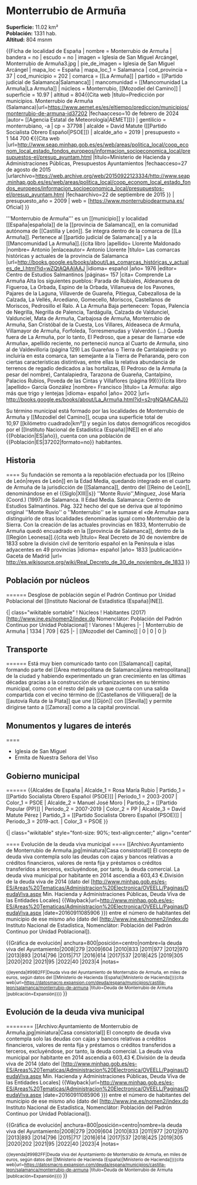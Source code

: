 # Monterrubio de Armuña

**Superficie:** 11.02 km²  
**Población:** 1331 hab.  
**Altitud:** 804 msnm  

{{Ficha de localidad de España
| nombre             = Monterrubio de Armuña
| bandera            = no
| escudo             = no
| imagen             = Iglesia de San Miguel Arcángel, Monterrubio de Armuña3.jpg
| pie_de_imagen      = Iglesia de San Miguel Arcángel
| mapa_loc           = España
| mapa_loc_1         = Salamanca
| cod_provincia      = 37
| cod_municipio      = 202
| comarca            = [[La Armuña]]
| partido            = [[Partido judicial de Salamanca|Salamanca]]
| mancomunidad       = [[Mancomunidad La Armuña|La Armuña]]
| núcleos            = Monterrubio, [[Mozodiel del Camino]]
| superficie         = 10.97
| altitud            = 804<ref>{{Cita web |título=Predicción por municipios. Monterrubio de Armuña (Salamanca)|url=https://www.aemet.es/es/eltiempo/prediccion/municipios/monterrubio-de-armuna-id37202 |fechaacceso=10 de febrero de 2024 |autor= [[Agencia Estatal de Meteorología|AEMET]]}}</ref>
| gentilicio         = monterrubiano, -a
| cp                 = 37798
| alcalde            = David Matute ([[Partido Socialista Obrero Español|PSOE]])
| alcalde_año        = 2019
| presupuesto        = 1&nbsp;144&nbsp;700 €<ref>{{Cita web |url=http://www.seap.minhap.gob.es/es/web/areas/politica_local/coop_econom_local_estado_fondos_europeos/informacion_socioeconomica_local/presupuestos-el/presup_ayuntam.html |título=Ministerio de Hacienda y Administraciones Públicas, Presupuestos Ayuntamientos |fechaacceso=27 de agosto de 2015 |urlarchivo=https://web.archive.org/web/20150922123334/http://www.seap.minhap.gob.es/es/web/areas/politica_local/coop_econom_local_estado_fondos_europeos/informacion_socioeconomica_local/presupuestos-el/presup_ayuntam.html |fechaarchivo=22 de septiembre de 2015 }}</ref>
| presupuesto_año    = 2009
| web                = [https://www.monterrubiodearmuna.es/ Oficial]
}}

'''Monterrubio de Armuña''' es un [[municipio]] y localidad [[España|española]] de la [[provincia de Salamanca]], en la comunidad autónoma de [[Castilla y León]]. Se integra dentro de la comarca de [[La Armuña]]. Pertenece al [[partido judicial de Salamanca]] y a la [[Mancomunidad La Armuña]].<ref>{{cita libro |apellido= Llorente Maldonado |nombre= Antonio |enlaceautor= Antonio Llorente |título= Las comarcas históricas y actuales de la provincia de Salamanca |url=http://books.google.es/books/about/Las_comarcas_históricas_y_actuales_de_l.html?id=wZQtAQAAIAAJ |idioma= español |año= 1976 |editor= Centro de Estudios Salmantinos |páginas= 157 |cita= Comprende La Armuña Alta los siguientes pueblos: Parada de Rubiales, Aldeanueva de Figueroa, La Orbada, Espino de la Orbada, Villanueva de los Pavones, Pajares de la Laguna, Villaverde de Guareña, Pitiegua, Cabezallosa de la Calzada, La Vellés, Arcediano, Gomecello, Moriscos, Castellanos de Moriscos, Pedrosillo el Ralo. A La Armuña Baja pertenecen: Topas, Palencia de Negrilla, Negrilla de Palencia, Tardáguila, Calzada de Valdunciel, Valdunciel, Mata de Armuña, Carbajosa de Armuña, Monterrubio de Armuña, San Cristóbal de la Cuesta, Los Villares, Aldeaseca de Armuña, Villamayor de Armuña, Forfoleda, Torresmenudas y Valverdón (...) Queda fuera de La Armuña, por lo tanto, El Pedroso, que a pesar de llamarse «de Armuña», apellido reciente, no perteneció nunca al Cuarto de Armuña, sino al de Valdevilloria (página 129) Las Guareñas o Tierra de Cantalapiedra: yo incluiría en esta comarca, tan semejante a la Tierra de Peñaranda, pero con ciertas características distintivas, entre ellas la relativa abundancia de terrenos de regadío dedicados a las hortalizas, El Pedroso de la Armuña (a pesar del nombre), Cantalapiedra, Tarazona de Guareña, Cantalpino, Palacios Rubios, Poveda de las Cintas y Villaflores (página 99)}}</ref><ref name=ref_duplicada_2>{{cita libro |apellido= García González |nombre= Francisco |título= La Armuña: algo más que trigo y lentejas |idioma= español |año= 2002 |url= http://books.google.es/books/about/La_Armuña.html?id=s2rgNQAACAAJ}}</ref>

Su término municipal está formado por las localidades de Monterrubio de Armuña y [[Mozodiel del Camino]], ocupa una superficie total de 10,97&nbsp;[[kilómetro cuadrado|km²]] y según los datos demográficos recogidos por el [[Instituto Nacional de Estadística (España)|INE]] en el año {{Población|ES|año}}, cuenta con una población de {{Población|ES|37202|formato=no}} habitantes.

## Historia

====
Su fundación se remonta a la repoblación efectuada por los [[Reino de León|reyes de León]] en la Edad Media, quedando integrado en el cuarto de Armuña de la jurisdicción de [[Salamanca]], dentro del [[Reino de León]], denominándose en el {{Siglo|XIII||s}} ''Monte Ruvio'',<ref>Mínguez, José María (Coord.) (1997).de Salamanca. II Edad Media. Salamanca: Centro de Estudios Salmantinos. Pág. 322</ref> hecho del que se deriva que al topónimo original ''Monte Ruvio'' o ''Monterrubio'' se le sumase el «de Armuña» para distinguirlo de otras localidades denominadas igual como Monterrubio de la Sierra. Con la creación de las actuales provincias en 1833, Monterrubio de Armuña quedó encuadrado en la [[provincia de Salamanca]], dentro de la [[Región Leonesa]].<ref>{{cita web |título= Real Decreto de 30 de noviembre de 1833 sobre la división civil de territorio español en la Península e islas adyacentes en 49 provincias |idioma= español |año= 1833 |publicación= Gaceta de Madrid |url= http://es.wikisource.org/wiki/Real_Decreto_de_30_de_noviembre_de_1833 }}</ref>

## Población por núcleos

======
Desglose de población según el Padrón Continuo por Unidad Poblacional del [[Instituto Nacional de Estadística (España)|INE]].

{| class="wikitable sortable"
! Núcleos
! Habitantes (2017)<ref>[http://www.ine.es/nomen2/index.do Nomenclátor: Población del Padrón Continuo por Unidad Poblacional]</ref>
! Varones
! Mujeres
|-
| Monterrubio de Armuña
| 1334
| 709
| 625
|-
| [[Mozodiel del Camino]]
| 0
| 0
| 0
|}

## Transporte

======
Está muy bien comunicado tanto con [[Salamanca]] capital, formando parte del [[Área metropolitana de Salamanca|área metropolitana]] de la ciudad y habiendo experimentado un gran crecimiento en las últimas décadas gracias a la construcción de urbanizaciones en su término municipal, como con el resto del país ya que cuenta con una salida compartida con el vecino término de [[Castellanos de Villiquera]] de la [[autovía Ruta de la Plata]] que une [[Gijón]] con [[Sevilla]] y permite dirigirse tanto a [[Zamora]] como a la capital provincial.

## Monumentos y lugares de interés

====

* Iglesia de San Miguel
* Ermita de Nuestra Señora del Viso

## Gobierno municipal

======
{{Alcaldes de España
| Alcalde_1 = Rosa María Rubio
| Partido_1 = [[Partido Socialista Obrero Español (PSOE)]]
| Periodo_1 = 2003-2007
| Color_1 = PSOE
| Alcalde_2 = Manuel José Moro
| Partido_2 = [[Partido Popular (PP)]]
| Periodo_2 = 2007-2019
| Color_2 = PP
| Alcalde_3 = David Matute Pérez
| Partido_3 = [[Partido Socialista Obrero Español (PSOE)]]
| Periodo_3 = 2019-act.
| Color_3 = PSOE
}}

<div style="overflow:auto; overflow-y:hidden; overflow-x:auto; white-space: nowrap; width:auto; padding: 0;">
{| class="wikitable" style="font-size: 90%; text-align:center;" align="center"
|+ style="font-weight:bold; font-size:1.1em; text-align:left;" | Resultados de las elecciones municipales en Monterrubio de Armuña<ref>{{Cita web |url=https://elecciones.eldiario.es/municipales/28-mayo-2023/castilla-y-leon/salamanca/monterrubio-de-armuna|título=Resultados de las elecciones municipales en Monterrubio de Armuña |publicación=Eldiario.es}}</ref>
|- style="background:#eee"
!rowspan="2"|Partido político
|colspan="3"|[[Elecciones municipales de España de 2023|2023]]
|colspan="3"|[[Elecciones municipales de España de 2019|2019]]
|colspan="3"|[[Elecciones municipales de España de 2015|2015]]
|colspan="3"|[[Elecciones municipales de España de 2011|2011]]
|colspan="3"|[[Elecciones municipales de España de 2007|2007]]
|colspan="3"|[[Elecciones municipales de España de 2003|2003]]
|- style="background:#eee"
||%||Votos||Concejales||%||Votos||Concejales||%||Votos||Concejales||%||Votos||Concejales||%||Votos||Concejales||%||Votos||Concejales
|-
|align="left" | [[Partido Socialista Obrero Español (PSOE)]]
| style="background:#D3D3D3" | 46,15 || style="background:#D3D3D3" |324 || style="background:#D3D3D3" |5
| style="background:#D3D3D3" | 39,84 || style="background:#D3D3D3" |292 || style="background:#D3D3D3" |4
| 28,51 || 187 || 3
| 30,06 || 199 || 3
| 33,09 || 183 || 3
| style="background:#D3D3D3" | 47,87 || style="background:#D3D3D3" |191 || style="background:#D3D3D3" |4
|-
|align="left" | [[Partido Popular (PP)]]
| 32,19 || 226 || 3
| 36,29 || 266 || 4
| style="background:#D3D3D3" | 45,12 || style="background:#D3D3D3" |296 || style="background:#D3D3D3" |5
| style="background:#D3D3D3" | 54,53 || style="background:#D3D3D3" |361 || style="background:#D3D3D3" |5
| style="background:#D3D3D3" | 33,09 || style="background:#D3D3D3" |183 || style="background:#D3D3D3" |3
| 24,81 || 99 || 2
|-
|align="left" | [[Ciudadanos (CS)]]
| 12,67 || 89 || 1
| 14,87 || 109 || 1
| — || — || —
| — || — || —
| — || — || —
| — || — || —
|-
|align="left" | [[Vox (partido político)|Vox]]
| 6,83 || 48 || 0
| — || — || —
| — || — || —
| — || — || —
| — || — || —
| — || — || —
|-
|align="left" | [[Podemos|En Común]]
| — || — || —
| 6,96 || 51 || 0
| 15,70 || 103 || 1
| — || — || —
| — || — || —
| — || — || —
|-
|align="left" | [[Unión Progreso y Democracia (UPyD)]]
| — || — || —
| — || — || —
| 6,71 || 44 || 0
| — || — || —
| — || — || —
| — || — || —
|-
|align="left" | Agrupación Municipal Independiente (AMI)
| — || — || —
| — || — || —
| — || — || —
| 10,88 || 72 || 1
| 7,05 || 39 || 0
| — || — || —
|-
|align="left" | Candidatura Independiente Monterrubio de Armuña (CIMA)
| — || — || —
| — || — || —
| — || — || —
| — || — || —
|| 16,46 || 91 || 1
| — || — || —
|-
|align="left" | [[Unión del Pueblo Salmantino (UPSa)]]
| — || — || —
| — || — || —
| — || — || —
| — || — || —
| 8,14 || 45 || 0
| 10,78 || 43 || 0
|-
|align="left" | [[Unidad Regionalista de Castilla y León (URCL)]]
| — || — || —
| — || — || —
| — || — || —
| — || — || —
| — || — || —
| 11,53 || 46 || 1
|}
</div>

==== Evolución de la deuda viva municipal ====
[[Archivo:Ayuntamiento de Monterrubio de Armuña.jpg|miniatura|Casa consistorial]]
El concepto de deuda viva contempla solo las deudas con cajas y bancos relativas a créditos financieros, valores de renta fija y préstamos o créditos transferidos a terceros, excluyéndose, por tanto, la deuda comercial. La deuda viva municipal por habitante en 2014 ascendía a 603,43 €.<ref>División de la deuda viva de 2014 (dato del [http://www.minhap.gob.es/es-ES/Areas%20Tematicas/Administracion%20Electronica/OVEELL/Paginas/DeudaViva.aspx Min. Hacienda y Administraciones Públicas, Deuda Viva de las Entidades Locales] {{Wayback|url=http://www.minhap.gob.es/es-ES/Areas%20Tematicas/Administracion%20Electronica/OVEELL/Paginas/DeudaViva.aspx |date=20160911085906 }}) entre el número de habitantes del municipio de ese mismo año (dato del [http://www.ine.es/nomen2/index.do Instituto Nacional de Estadística, Nomenclátor: Población del Padrón Continuo por Unidad Poblacional]).</ref>

{{Gráfica de evolución|
anchura=800|posición=centro|nombre=la deuda viva del Ayuntamiento|2008|279 |2009|604 |2010|833 |2011|977 |2012|970 |2013|893 |2014|796 |2015|717 |2016|614 |2017|537 |2018|425 |2019|305 |2020|202 |2021|95 |2022|40 |2023|4 |notas=<small>

{{leyenda|#99B2FF|Deuda viva del Ayuntamiento de Monterrubio de Armuña, en miles de euros, según datos del [[Ministerio de Hacienda (España)|Ministerio de Hacienda]]<ref>{{cita web|url=https://datosmacro.expansion.com/deuda/espana/municipios/castilla-leon/salamanca/monterrubio-de-armuna |título=Deuda de Monterrubio de Armuña |publicación=Expansión}}</ref>}}
</small>}}

## Evolución de la deuda viva municipal

========
[[Archivo:Ayuntamiento de Monterrubio de Armuña.jpg|miniatura|Casa consistorial]]
El concepto de deuda viva contempla solo las deudas con cajas y bancos relativas a créditos financieros, valores de renta fija y préstamos o créditos transferidos a terceros, excluyéndose, por tanto, la deuda comercial. La deuda viva municipal por habitante en 2014 ascendía a 603,43 €.<ref>División de la deuda viva de 2014 (dato del [http://www.minhap.gob.es/es-ES/Areas%20Tematicas/Administracion%20Electronica/OVEELL/Paginas/DeudaViva.aspx Min. Hacienda y Administraciones Públicas, Deuda Viva de las Entidades Locales] {{Wayback|url=http://www.minhap.gob.es/es-ES/Areas%20Tematicas/Administracion%20Electronica/OVEELL/Paginas/DeudaViva.aspx |date=20160911085906 }}) entre el número de habitantes del municipio de ese mismo año (dato del [http://www.ine.es/nomen2/index.do Instituto Nacional de Estadística, Nomenclátor: Población del Padrón Continuo por Unidad Poblacional]).</ref>

{{Gráfica de evolución|
anchura=800|posición=centro|nombre=la deuda viva del Ayuntamiento|2008|279 |2009|604 |2010|833 |2011|977 |2012|970 |2013|893 |2014|796 |2015|717 |2016|614 |2017|537 |2018|425 |2019|305 |2020|202 |2021|95 |2022|40 |2023|4 |notas=<small>

{{leyenda|#99B2FF|Deuda viva del Ayuntamiento de Monterrubio de Armuña, en miles de euros, según datos del [[Ministerio de Hacienda (España)|Ministerio de Hacienda]]<ref>{{cita web|url=https://datosmacro.expansion.com/deuda/espana/municipios/castilla-leon/salamanca/monterrubio-de-armuna |título=Deuda de Monterrubio de Armuña |publicación=Expansión}}</ref>}}
</small>}}